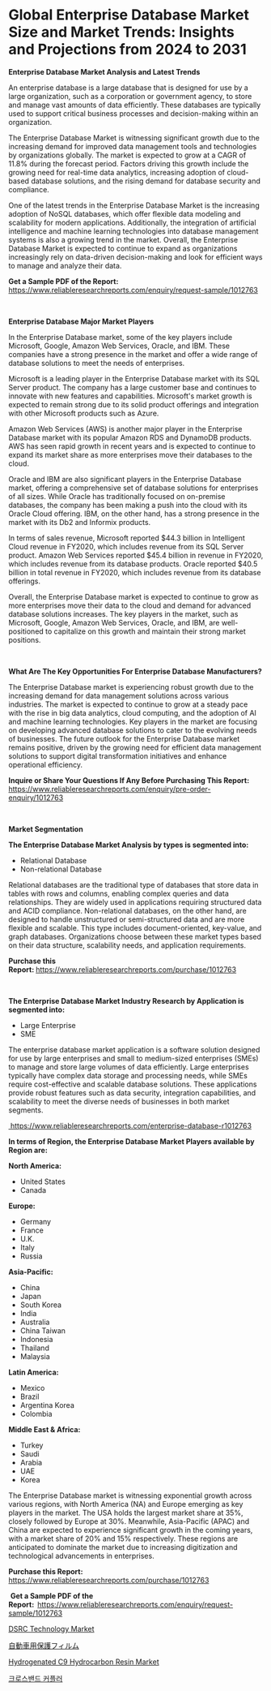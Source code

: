 <p><h1>Global Enterprise Database Market Size and Market Trends: Insights and Projections from 2024 to 2031</h1></p><p><strong>Enterprise Database Market Analysis and Latest Trends</strong></p>
<p><p>An enterprise database is a large database that is designed for use by a large organization, such as a corporation or government agency, to store and manage vast amounts of data efficiently. These databases are typically used to support critical business processes and decision-making within an organization.</p><p>The Enterprise Database Market is witnessing significant growth due to the increasing demand for improved data management tools and technologies by organizations globally. The market is expected to grow at a CAGR of 11.8% during the forecast period. Factors driving this growth include the growing need for real-time data analytics, increasing adoption of cloud-based database solutions, and the rising demand for database security and compliance.</p><p>One of the latest trends in the Enterprise Database Market is the increasing adoption of NoSQL databases, which offer flexible data modeling and scalability for modern applications. Additionally, the integration of artificial intelligence and machine learning technologies into database management systems is also a growing trend in the market. Overall, the Enterprise Database Market is expected to continue to expand as organizations increasingly rely on data-driven decision-making and look for efficient ways to manage and analyze their data.</p></p>
<p><strong>Get a Sample PDF of the Report:&nbsp;</strong> <a href="https://www.reliableresearchreports.com/enquiry/request-sample/1012763">https://www.reliableresearchreports.com/enquiry/request-sample/1012763</a></p>
<p>&nbsp;</p>
<p><strong>Enterprise Database Major Market Players</strong></p>
<p><p>In the Enterprise Database market, some of the key players include Microsoft, Google, Amazon Web Services, Oracle, and IBM. These companies have a strong presence in the market and offer a wide range of database solutions to meet the needs of enterprises.</p><p>Microsoft is a leading player in the Enterprise Database market with its SQL Server product. The company has a large customer base and continues to innovate with new features and capabilities. Microsoft's market growth is expected to remain strong due to its solid product offerings and integration with other Microsoft products such as Azure.</p><p>Amazon Web Services (AWS) is another major player in the Enterprise Database market with its popular Amazon RDS and DynamoDB products. AWS has seen rapid growth in recent years and is expected to continue to expand its market share as more enterprises move their databases to the cloud.</p><p>Oracle and IBM are also significant players in the Enterprise Database market, offering a comprehensive set of database solutions for enterprises of all sizes. While Oracle has traditionally focused on on-premise databases, the company has been making a push into the cloud with its Oracle Cloud offering. IBM, on the other hand, has a strong presence in the market with its Db2 and Informix products.</p><p>In terms of sales revenue, Microsoft reported $44.3 billion in Intelligent Cloud revenue in FY2020, which includes revenue from its SQL Server product. Amazon Web Services reported $45.4 billion in revenue in FY2020, which includes revenue from its database products. Oracle reported $40.5 billion in total revenue in FY2020, which includes revenue from its database offerings.</p><p>Overall, the Enterprise Database market is expected to continue to grow as more enterprises move their data to the cloud and demand for advanced database solutions increases. The key players in the market, such as Microsoft, Google, Amazon Web Services, Oracle, and IBM, are well-positioned to capitalize on this growth and maintain their strong market positions.</p></p>
<p>&nbsp;</p>
<p><strong>What Are The Key Opportunities For Enterprise Database Manufacturers?</strong></p>
<p><p>The Enterprise Database market is experiencing robust growth due to the increasing demand for data management solutions across various industries. The market is expected to continue to grow at a steady pace with the rise in big data analytics, cloud computing, and the adoption of AI and machine learning technologies. Key players in the market are focusing on developing advanced database solutions to cater to the evolving needs of businesses. The future outlook for the Enterprise Database market remains positive, driven by the growing need for efficient data management solutions to support digital transformation initiatives and enhance operational efficiency.</p></p>
<p><strong>Inquire or Share Your Questions If Any Before Purchasing This Report:</strong> <a href="https://www.reliableresearchreports.com/enquiry/pre-order-enquiry/1012763">https://www.reliableresearchreports.com/enquiry/pre-order-enquiry/1012763</a></p>
<p>&nbsp;</p>
<p><strong>Market Segmentation</strong></p>
<p><strong>The Enterprise Database Market Analysis by types is segmented into:</strong></p>
<p><ul><li>Relational Database</li><li>Non-relational Database</li></ul></p>
<p><p>Relational databases are the traditional type of databases that store data in tables with rows and columns, enabling complex queries and data relationships. They are widely used in applications requiring structured data and ACID compliance. Non-relational databases, on the other hand, are designed to handle unstructured or semi-structured data and are more flexible and scalable. This type includes document-oriented, key-value, and graph databases. Organizations choose between these market types based on their data structure, scalability needs, and application requirements.</p></p>
<p><strong>Purchase this Report:&nbsp;</strong><a href="https://www.reliableresearchreports.com/purchase/1012763">https://www.reliableresearchreports.com/purchase/1012763</a></p>
<p>&nbsp;</p>
<p><strong>The Enterprise Database Market Industry Research by Application is segmented into:</strong></p>
<p><ul><li>Large Enterprise</li><li>SME</li></ul></p>
<p><p>The enterprise database market application is a software solution designed for use by large enterprises and small to medium-sized enterprises (SMEs) to manage and store large volumes of data efficiently. Large enterprises typically have complex data storage and processing needs, while SMEs require cost-effective and scalable database solutions. These applications provide robust features such as data security, integration capabilities, and scalability to meet the diverse needs of businesses in both market segments.</p></p>
<p><a href="https://www.reliableresearchreports.com/enterprise-database-r1012763">&nbsp;https://www.reliableresearchreports.com/enterprise-database-r1012763</a></p>
<p><strong>In terms of Region, the Enterprise Database Market Players available by Region are:</strong></p>
<p>
    <p> <strong> North America: </strong>
        <ul>
            <li>United States</li>
            <li>Canada</li>
        </ul>
        </p> 
    <p> <strong> Europe: </strong>
        <ul>
            <li>Germany</li>
            <li>France</li>
            <li>U.K.</li>
            <li>Italy</li>
            <li>Russia</li>
        </ul>
        </p> 
    <p> <strong> Asia-Pacific: </strong>
        <ul>
            <li>China</li>
            <li>Japan</li>
            <li>South Korea</li>
            <li>India</li>
            <li>Australia</li>
            <li>China Taiwan</li>
            <li>Indonesia</li>
            <li>Thailand</li>
            <li>Malaysia</li>
        </ul>
        </p> 
    <p> <strong> Latin America: </strong>
        <ul>
            <li>Mexico</li>
            <li>Brazil</li>
            <li>Argentina Korea</li>
            <li>Colombia</li>
        </ul>
        </p> 
    <p> <strong> Middle East & Africa: </strong>
        <ul>
            <li>Turkey</li>
            <li>Saudi</li>
            <li>Arabia</li>
            <li>UAE</li>
            <li>Korea</li>
        </ul>
    </p>
    </p>
<p><p>The Enterprise Database market is witnessing exponential growth across various regions, with North America (NA) and Europe emerging as key players in the market. The USA holds the largest market share at 35%, closely followed by Europe at 30%. Meanwhile, Asia-Pacific (APAC) and China are expected to experience significant growth in the coming years, with a market share of 20% and 15% respectively. These regions are anticipated to dominate the market due to increasing digitization and technological advancements in enterprises.</p></p>
<p><strong>Purchase this Report: </strong><a href="https://www.reliableresearchreports.com/purchase/1012763">https://www.reliableresearchreports.com/purchase/1012763</a></p>
<p>&nbsp;<strong>Get a Sample PDF of the Report:&nbsp;&nbsp;</strong><a href="https://www.reliableresearchreports.com/enquiry/request-sample/1012763">https://www.reliableresearchreports.com/enquiry/request-sample/1012763</a></p>
<p><strong></strong></p>
<p><p><a href="https://github.com/sofayahoo2023/Market-Research-Report-List-4/blob/main/dsrc-technology-market.md">DSRC Technology Market</a></p><p><a href="https://github.com/pepo3k/Market-Research-Report-List-1/blob/main/721057552831.md">自動車用保護フィルム</a></p><p><a href="https://issuu.com/reportprime-2/docs/hydrogenated-c9-hydrocarbon-resin-market-size-2030">Hydrogenated C9 Hydrocarbon Resin Market</a></p><p><a href="https://github.com/vss5505pa7z1p/Market-Research-Report-List-2/blob/main/161455248691.md">크로스밴드 커플러</a></p></p>